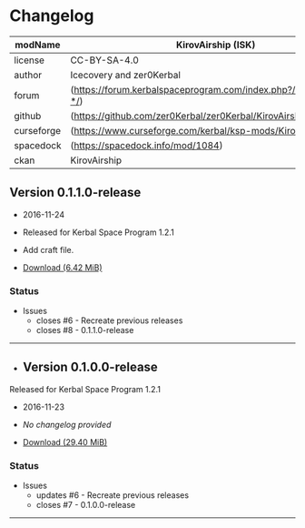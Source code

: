 # Changelog  
  
| modName    | KirovAirship (ISK)                                                |
| ---------- | ----------------------------------------------------------------- |
| license    | CC-BY-SA-4.0                                                      |
| author     | Icecovery and zer0Kerbal                                          |
| forum      | (https://forum.kerbalspaceprogram.com/index.php?/topic/152467-*/) |
| github     | (https://github.com/zer0Kerbal/zer0Kerbal/KirovAirship)           |
| curseforge | (https://www.curseforge.com/kerbal/ksp-mods/KirovAirship)         |
| spacedock  | (https://spacedock.info/mod/1084)                                 |
| ckan       | KirovAirship                                                      |

##  Version 0.1.1.0-release

* 2016-11-24
* Released for Kerbal Space Program 1.2.1

* Add craft file.
* [Download (6.42 MiB)](https://spacedock.info/mod/1084/Kirov%20AirShip/download/0.1.1)

### Status

* Issues
  * closes #6 - Recreate previous releases
  * closes #8 - 0.1.1.0-release

---

* ## Version 0.1.0.0-release

Released for Kerbal Space Program 1.2.1
* 2016-11-23

* *No changelog provided*
* [Download (29.40 MiB)](https://spacedock.info/mod/1084/Kirov%20AirShip/download/0.1.0)

### Status

* Issues
  * updates #6 - Recreate previous releases
  * closes #7 - 0.1.0.0-release

---
